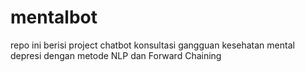 # mentalbot
repo ini berisi project chatbot konsultasi gangguan kesehatan mental depresi dengan metode NLP dan Forward Chaining
